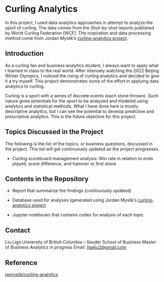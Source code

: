 # Curling Analytics

In this project, I used data analytics approaches in attempt to analyze the sport of curling. The data comes from the Shot-by-shot reports published by World Curling Federation (WCF). The inspiration and data processing method come from Jordan Myslik’s [curling-analytics project](https://github.com/jwmyslik/curling-analytics).

## Introduction

As a curling fan and business analytics student, I always want to apply what I learned in class to the real world. After intensely watching the 2022 Beijing Winter Olympics, I noticed the rising of curling analytics and decided to give it a try myself. This project demonstrates some of the effort in applying data analytics to curling.

Curling is a sport with a series of discrete events (each stone thrown). Such nature gives potentials for the sport to be analyzed and modeled using analytics and statistical methods. What I have done here is mostly descriptive analytics, but I can see the potential to develop predictive and prescriptive analytics. This is the future objective for this project.

## Topics Discussed in the Project

The following is the list of the topics, or business questions, discussed in the project. This list will get continuously updated as the project progresses.

+ Curling scoreboard management analysis: Win rate in relation to ends played, score difference, and hammer or first stone

## Contents in the Repository

+ Report that summarize the findings (continuously updated)

+ Database used for analyses (generated using Jordan Myslik’s [curling-analytics project]( https://github.com/jwmyslik/curling-analytics)

+ Jupyter notebooks that contains codes for analysis of each topic

## Contact

Liu Lige
University of British Columbia – Sauder School of Business
Master of Business Analytics in progress
Email: [ligeliu2@gmail.com](mailto:ligeliu2@gmail.com)

## Reference

[jwmyslik/curling-analytics](https://github.com/jwmyslik/curling-analytics)
